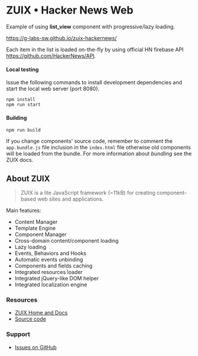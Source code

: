 # ZUIX • Hacker News Web

Example of using **list_view** component with progressive/lazy loading.

https://g-labs-sw.github.io/zuix-hackernews/

Each item in the list is loaded on-the-fly by using official
HN firebase API https://github.com/HackerNews/API.

#### Local testing

Issue the following commands to install development dependencies
and start the local web server (port 8080).

```shell
npm install
npm run start
```

#### Building

```shell
npm run build
```

If you change components' source code, remember to comment the `app.bundle.js`
file inclusion in the `index.html` file otherwise old components will be loaded from the
bundle. For more information about *bundling* see the ZUIX docs.

## About ZUIX

> ZUIX is a lite JavaScript framework (~11kB) for creating component-based web sites and applications.

Main features:
- Content Manager
- Template Engine
- Component Manager
- Cross-domain content/component loading
- Lazy loading
- Events, Behaviors and Hooks
- Automatic events unbinding
- Components and fields caching
- Integrated resources loader
- Integrated jQuery-like DOM helper
- Integrated localization engine


### Resources

- [ZUIX Home and Docs](https://genielabs.github.io/zuix)
- [Source code](https://github.com/genielabs/zuix)

### Support

- [Issues on GitHub](https://github.com/genielabs/zuix/issues)
